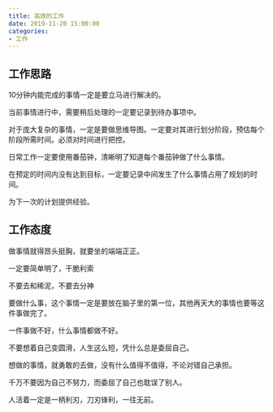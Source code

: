 ```yaml
---
title: 高效的工作
date: 2019-11-20 15:00:00
categories:
- 工作
---
```


## 工作思路

10分钟内能完成的事情一定是要立马进行解决的。

当前事情进行中，需要稍后处理的一定要记录到待办事项中。

对于庞大复杂的事情，一定是要做思维导图。一定要对其进行划分阶段，预估每个阶段所需时间。必须对时间进行把控。

日常工作一定要使用番茄钟，清晰明了知道每个番茄钟做了什么事情。

在预定的时间内没有达到目标，一定要记录中间发生了什么事情占用了规划的时间。

为下一次的计划提供经验。

## 工作态度

做事情就得昂头挺胸，就要坐的端端正正。

一定要简单明了，干脆利索

不要去和稀泥，不要去分神

要做什么事，这个事情一定是要放在脑子里的第一位，其他再天大的事情也要等这件事做完了。

一件事做不好，什么事情都做不好。

不要想着自己变圆滑，人生这么短，凭什么总是委屈自己。

想做的事情，就勇敢的去做，没有什么值得不值得，不论对错自己承担。

千万不要因为自己不努力，而委屈了自己也耽误了别人。

人活着一定是一柄利刃，刀刃锋利，一往无前。
